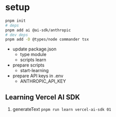 # setup

```bash
pnpm init
# deps
pnpm add ai @ai-sdk/anthropic
# dev deps
pnpm add -D @types/node commander tsx
```

- update package.json
  - type module
  - scripts learn
- prepare scripts
  - start-learning
- prepare API keys in .env
  - ANTHROPIC_API_KEY

## Learning Vercel AI SDK

1. generateText `pnpm run learn vercel-ai-sdk 01`
